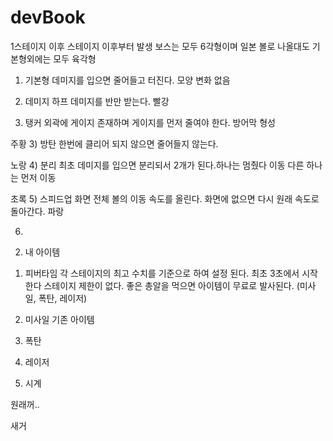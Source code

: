 # devBook

1스테이지 이후 스테이지 이후부터 발생
보스는 모두 6각형이며
일본 볼로 나올대도 기본형외에는 모두 육각형

1) 기본형
 데미지를 입으면 줄어들고 터진다.
모양 변화 없음

2) 데미지 하프
데미지를 반만 받는다.
빨강

2) 탱커
외곽에 게이지 존재하며 게이지를 먼저 줄여야 한다. 방어막 형성

주황
3) 방탄 
한번에 클리어 되지 않으면 줄어들지 않는다. 

노랑
4) 분리
최초 데미지를 입으면 분리되서 2개가 된다.하나는 멈췄다 이동 다른 하나는 먼저 이동

초록
5) 스피드업
화면 전체 볼의 이동 속도를 올린다. 화면에 없으면 다시 원래 속도로 돌아간다.
파랑

6) 


2. 내 아이템
1) 피버타임
각 스테이지의 최고 수치를 기준으로 하여 설정 된다.
최초 3초에서 시작한다 스테이지 제한이 없다.
좋은 총알을 먹으면 아이템이 무료로 발사된다. (미사일, 폭탄, 레이저)

2) 미사일
기존 아이템 

3) 폭탄
4) 레이저
5) 시계

원래꺼..
<?xml version="1.0" encoding="utf-8"?>
<manifest xmlns:android="http://schemas.android.com/apk/res/android" xmlns:tools="http://schemas.android.com/tools" package="com.mabubsangjum.muhanball" android:versionCode="1" android:versionName="1.0">
  <application android:label="@string/app_name" android:icon="@drawable/app_icon">
    <!-- The MessagingUnityPlayerActivity is a class that extends
         UnityPlayerActivity to work around a known issue when receiving
         notification data payloads in the background. -->
    <activity android:name="com.google.firebase.MessagingUnityPlayerActivity" android:configChanges="fontScale|keyboard|keyboardHidden|locale|mnc|mcc|navigation|orientation|screenLayout|screenSize|smallestScreenSize|uiMode|touchscreen">
      <intent-filter>
        <action android:name="android.intent.action.MAIN" />
        <category android:name="android.intent.category.LAUNCHER" />
      </intent-filter>
      <meta-data android:name="unityplayer.UnityActivity" android:value="true" />
    </activity>
    <service android:name="com.google.firebase.messaging.MessageForwardingService" android:permission="android.permission.BIND_JOB_SERVICE" android:exported="false"></service>
  </application>
</manifest>

새거
<?xml version="1.0" encoding="utf-8"?>
<manifest xmlns:android="http://schemas.android.com/apk/res/android" xmlns:tools="http://schemas.android.com/tools" package="com.mabubsangjum.muhanball" android:versionCode="1" android:versionName="1.0">
  <application android:label="@string/app_name" android:icon="@drawable/app_icon">
    <!-- The MessagingUnityPlayerActivity is a class that extends
         UnityPlayerActivity to work around a known issue when receiving
         notification data payloads in the background. -->
    <activity android:name="com.google.firebase.MessagingUnityPlayerActivity" android:configChanges="fontScale|keyboard|keyboardHidden|locale|mnc|mcc|navigation|orientation|screenLayout|screenSize|smallestScreenSize|uiMode|touchscreen">
      <intent-filter>
        <action android:name="android.intent.action.MAIN" />
        <category android:name="android.intent.category.LAUNCHER" />
      </intent-filter>
      <meta-data android:name="unityplayer.UnityActivity" android:value="true" />
    </activity>
    <service android:name="com.google.firebase.messaging.MessageForwardingService" android:permission="android.permission.BIND_JOB_SERVICE" android:exported="false"></service>
  </application>
</manifest>















